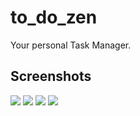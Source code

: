 # to_do_zen

Your personal Task Manager.

## Screenshots

<image src="./screenshots/login.png"/>
<image src="./screenshots/registration.png"/>
<image src="./screenshots/drawer.png"/>
<image src="./screenshots/home.png"/>
